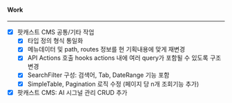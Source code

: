 
#### Work
---
- [x] 팟캐스트 CMS 공통/기타 작업
	- [x] 타입 정의 형식 통일화
	- [x] 메뉴데이터 및 path, routes 정보를 현 기획내용에 맞게 재변경
	- [x] API Actions 호출 hooks actions 내에 여러 query가 포함될 수 있도록 구조 변경
	- [x] SearchFilter 구성: 검색어, Tab, DateRange 기능 포함
	- [x] SimpleTable, Pagination 로직 수정 (페이지 당 n개 조회기능 추가)

- [x] 팟캐스트 CMS: AI 시그널 관리 CRUD 추가
